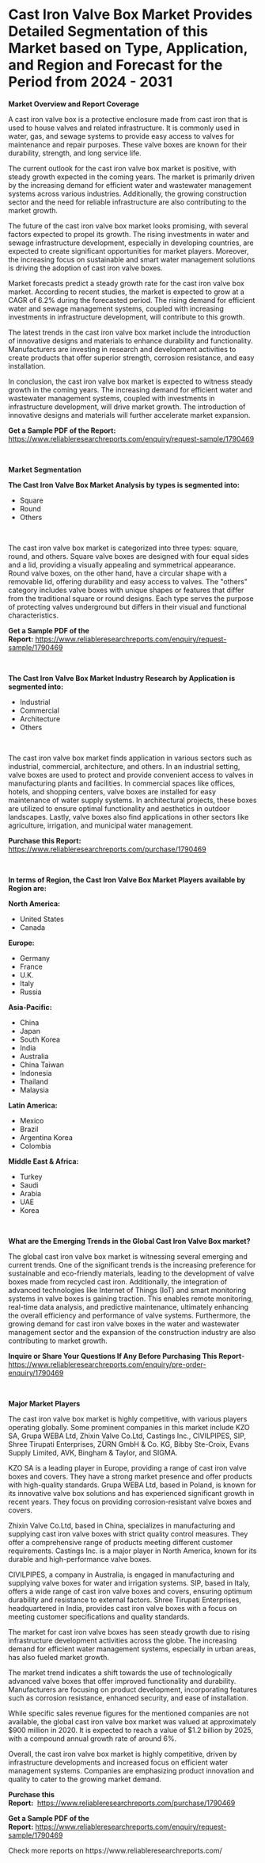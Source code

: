 <p><h1>Cast Iron Valve Box Market Provides Detailed Segmentation of this Market based on Type, Application, and Region and Forecast for the Period from 2024 - 2031</h1></p><p><strong>Market Overview and Report Coverage</strong></p>
<p><p>A cast iron valve box is a protective enclosure made from cast iron that is used to house valves and related infrastructure. It is commonly used in water, gas, and sewage systems to provide easy access to valves for maintenance and repair purposes. These valve boxes are known for their durability, strength, and long service life.</p><p>The current outlook for the cast iron valve box market is positive, with steady growth expected in the coming years. The market is primarily driven by the increasing demand for efficient water and wastewater management systems across various industries. Additionally, the growing construction sector and the need for reliable infrastructure are also contributing to the market growth.</p><p>The future of the cast iron valve box market looks promising, with several factors expected to propel its growth. The rising investments in water and sewage infrastructure development, especially in developing countries, are expected to create significant opportunities for market players. Moreover, the increasing focus on sustainable and smart water management solutions is driving the adoption of cast iron valve boxes.</p><p>Market forecasts predict a steady growth rate for the cast iron valve box market. According to recent studies, the market is expected to grow at a CAGR of 6.2% during the forecasted period. The rising demand for efficient water and sewage management systems, coupled with increasing investments in infrastructure development, will contribute to this growth.</p><p>The latest trends in the cast iron valve box market include the introduction of innovative designs and materials to enhance durability and functionality. Manufacturers are investing in research and development activities to create products that offer superior strength, corrosion resistance, and easy installation.</p><p>In conclusion, the cast iron valve box market is expected to witness steady growth in the coming years. The increasing demand for efficient water and wastewater management systems, coupled with investments in infrastructure development, will drive market growth. The introduction of innovative designs and materials will further accelerate market expansion.</p></p>
<p><strong>Get a Sample PDF of the Report:</strong> <a href="https://www.reliableresearchreports.com/enquiry/request-sample/1790469">https://www.reliableresearchreports.com/enquiry/request-sample/1790469</a></p>
<p>&nbsp;</p>
<p><strong>Market Segmentation</strong></p>
<p><strong>The Cast Iron Valve Box Market Analysis by types is segmented into:</strong></p>
<p><ul><li>Square</li><li>Round</li><li>Others</li></ul></p>
<p>&nbsp;</p>
<p><p>The cast iron valve box market is categorized into three types: square, round, and others. Square valve boxes are designed with four equal sides and a lid, providing a visually appealing and symmetrical appearance. Round valve boxes, on the other hand, have a circular shape with a removable lid, offering durability and easy access to valves. The "others" category includes valve boxes with unique shapes or features that differ from the traditional square or round designs. Each type serves the purpose of protecting valves underground but differs in their visual and functional characteristics.</p></p>
<p><strong>Get a Sample PDF of the Report:</strong>&nbsp;<a href="https://www.reliableresearchreports.com/enquiry/request-sample/1790469">https://www.reliableresearchreports.com/enquiry/request-sample/1790469</a></p>
<p>&nbsp;</p>
<p><strong>The Cast Iron Valve Box Market Industry Research by Application is segmented into:</strong></p>
<p><ul><li>Industrial</li><li>Commercial</li><li>Architecture</li><li>Others</li></ul></p>
<p>&nbsp;</p>
<p><p>The cast iron valve box market finds application in various sectors such as industrial, commercial, architecture, and others. In an industrial setting, valve boxes are used to protect and provide convenient access to valves in manufacturing plants and facilities. In commercial spaces like offices, hotels, and shopping centers, valve boxes are installed for easy maintenance of water supply systems. In architectural projects, these boxes are utilized to ensure optimal functionality and aesthetics in outdoor landscapes. Lastly, valve boxes also find applications in other sectors like agriculture, irrigation, and municipal water management.</p></p>
<p><strong>Purchase this Report:</strong>&nbsp; <a href="https://www.reliableresearchreports.com/purchase/1790469">https://www.reliableresearchreports.com/purchase/1790469</a></p>
<p>&nbsp;</p>
<p><strong>In terms of Region, the Cast Iron Valve Box Market Players available by Region are:</strong></p>
<p>
    <p> <strong> North America: </strong>
        <ul>
            <li>United States</li>
            <li>Canada</li>
        </ul>
        </p> 
    <p> <strong> Europe: </strong>
        <ul>
            <li>Germany</li>
            <li>France</li>
            <li>U.K.</li>
            <li>Italy</li>
            <li>Russia</li>
        </ul>
        </p> 
    <p> <strong> Asia-Pacific: </strong>
        <ul>
            <li>China</li>
            <li>Japan</li>
            <li>South Korea</li>
            <li>India</li>
            <li>Australia</li>
            <li>China Taiwan</li>
            <li>Indonesia</li>
            <li>Thailand</li>
            <li>Malaysia</li>
        </ul>
        </p> 
    <p> <strong> Latin America: </strong>
        <ul>
            <li>Mexico</li>
            <li>Brazil</li>
            <li>Argentina Korea</li>
            <li>Colombia</li>
        </ul>
        </p> 
    <p> <strong> Middle East & Africa: </strong>
        <ul>
            <li>Turkey</li>
            <li>Saudi</li>
            <li>Arabia</li>
            <li>UAE</li>
            <li>Korea</li>
        </ul>
    </p>
    </p>
<p>&nbsp;</p>
<p><strong>What are the Emerging Trends in the Global Cast Iron Valve Box market?</strong></p>
<p><p>The global cast iron valve box market is witnessing several emerging and current trends. One of the significant trends is the increasing preference for sustainable and eco-friendly materials, leading to the development of valve boxes made from recycled cast iron. Additionally, the integration of advanced technologies like Internet of Things (IoT) and smart monitoring systems in valve boxes is gaining traction. This enables remote monitoring, real-time data analysis, and predictive maintenance, ultimately enhancing the overall efficiency and performance of valve systems. Furthermore, the growing demand for cast iron valve boxes in the water and wastewater management sector and the expansion of the construction industry are also contributing to market growth.</p></p>
<p><strong>Inquire or Share Your Questions If Any Before Purchasing This Report</strong>- <a href="https://www.reliableresearchreports.com/enquiry/pre-order-enquiry/1790469">https://www.reliableresearchreports.com/enquiry/pre-order-enquiry/1790469</a></p>
<p>&nbsp;</p>
<p><strong>Major Market Players</strong></p>
<p><p>The cast iron valve box market is highly competitive, with various players operating globally. Some prominent companies in this market include KZO SA, Grupa WEBA Ltd, Zhixin Valve Co.Ltd, Castings Inc., CIVILPIPES, SIP, Shree Tirupati Enterprises, ZÜRN GmbH & Co. KG, Bibby Ste-Croix, Evans Supply Limited, AVK, Bingham & Taylor, and SIGMA. </p><p>KZO SA is a leading player in Europe, providing a range of cast iron valve boxes and covers. They have a strong market presence and offer products with high-quality standards. Grupa WEBA Ltd, based in Poland, is known for its innovative valve box solutions and has experienced significant growth in recent years. They focus on providing corrosion-resistant valve boxes and covers.</p><p>Zhixin Valve Co.Ltd, based in China, specializes in manufacturing and supplying cast iron valve boxes with strict quality control measures. They offer a comprehensive range of products meeting different customer requirements. Castings Inc. is a major player in North America, known for its durable and high-performance valve boxes.</p><p>CIVILPIPES, a company in Australia, is engaged in manufacturing and supplying valve boxes for water and irrigation systems. SIP, based in Italy, offers a wide range of cast iron valve boxes and covers, ensuring optimum durability and resistance to external factors. Shree Tirupati Enterprises, headquartered in India, provides cast iron valve boxes with a focus on meeting customer specifications and quality standards.</p><p>The market for cast iron valve boxes has seen steady growth due to rising infrastructure development activities across the globe. The increasing demand for efficient water management systems, especially in urban areas, has also fueled market growth. </p><p>The market trend indicates a shift towards the use of technologically advanced valve boxes that offer improved functionality and durability. Manufacturers are focusing on product development, incorporating features such as corrosion resistance, enhanced security, and ease of installation. </p><p>While specific sales revenue figures for the mentioned companies are not available, the global cast iron valve box market was valued at approximately $900 million in 2020. It is expected to reach a value of $1.2 billion by 2025, with a compound annual growth rate of around 6%.</p><p>Overall, the cast iron valve box market is highly competitive, driven by infrastructure developments and increased focus on efficient water management systems. Companies are emphasizing product innovation and quality to cater to the growing market demand.</p></p>
<p><strong>Purchase this Report:</strong>&nbsp;&nbsp;<a href="https://www.reliableresearchreports.com/purchase/1790469">https://www.reliableresearchreports.com/purchase/1790469</a></p>
<p></p>
<p><strong>Get a Sample PDF of the Report:</strong>&nbsp;<a href="https://www.reliableresearchreports.com/enquiry/request-sample/1790469">https://www.reliableresearchreports.com/enquiry/request-sample/1790469</a></p>
<p>Check more reports on https://www.reliableresearchreports.com/</p>